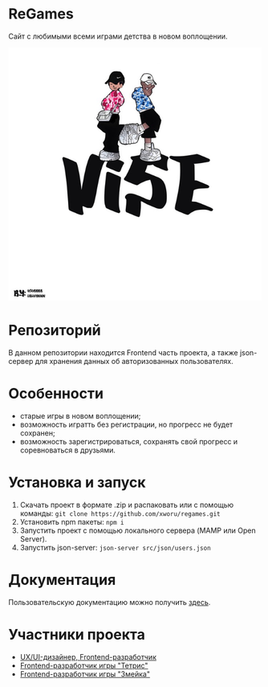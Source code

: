 # ReGames
Сайт с любимыми всеми играми детства в новом воплощении.

![image](./logo.jpg)

# Репозиторий
В данном репозитории находится Frontend часть проекта, а также json-сервер для хранения данных об авторизованных пользователях.

# Особенности
  - старые игры в новом воплощении;
  - возможность игратть без регистрации, но прогресс не будет сохранен;
  - возможность зарегистрироваться, сохранять свой прогресс и соревноваться в друзьями.

# Установка и запуск
  1. Скачать проект в формате .zip и распаковать или с помощью команды:
```git clone https://github.com/xworu/regames.git```
  2. Установить npm пакеты:
```npm i```
  3. Запустить проект с помощью локального сервера (MAMP или Open Server).
  4. Запустить json-server:
```json-server src/json/users.json```

# Документация
Пользовательскую документацию можно получить [здесь](https://github.com/xworu/regames/wiki).

# Участники проекта
  - [UX/UI-дизайнер, Frontend-разработчик](https://github.com/Lizokkkkk)
  - [Frontend-разработчик игры "Тетрис"](https://github.com/xworu)
  - [Frontend-разработчик игры "Змейка"](https://github.com/komsh1l)
